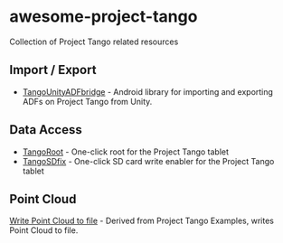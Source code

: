 # awesome-project-tango
Collection of Project Tango related resources

## Import / Export

* [TangoUnityADFbridge](https://github.com/chucknology/TangoUnityADFbridge) - Android library for importing and exporting ADFs on Project Tango from Unity.

## Data Access
* [TangoRoot](https://github.com/chucknology/TangoRoot) - One-click root for the Project Tango tablet
* [TangoSDfix](https://github.com/chucknology/TangoSDfix) - One-click SD card write enabler for the Project Tango tablet

## Point Cloud
[Write Point Cloud to file](https://github.com/daryllstrauss/tangohttps://github.com/daryllstrauss/tang) - Derived from Project Tango Examples, writes Point Cloud to file.
